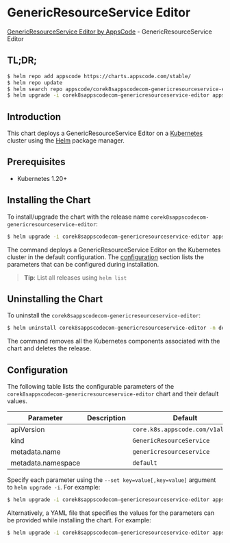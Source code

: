 # GenericResourceService Editor

[GenericResourceService Editor by AppsCode](https://appscode.com) - GenericResourceService Editor

## TL;DR;

```bash
$ helm repo add appscode https://charts.appscode.com/stable/
$ helm repo update
$ helm search repo appscode/corek8sappscodecom-genericresourceservice-editor --version=v0.18.0
$ helm upgrade -i corek8sappscodecom-genericresourceservice-editor appscode/corek8sappscodecom-genericresourceservice-editor -n default --create-namespace --version=v0.18.0
```

## Introduction

This chart deploys a GenericResourceService Editor on a [Kubernetes](http://kubernetes.io) cluster using the [Helm](https://helm.sh) package manager.

## Prerequisites

- Kubernetes 1.20+

## Installing the Chart

To install/upgrade the chart with the release name `corek8sappscodecom-genericresourceservice-editor`:

```bash
$ helm upgrade -i corek8sappscodecom-genericresourceservice-editor appscode/corek8sappscodecom-genericresourceservice-editor -n default --create-namespace --version=v0.18.0
```

The command deploys a GenericResourceService Editor on the Kubernetes cluster in the default configuration. The [configuration](#configuration) section lists the parameters that can be configured during installation.

> **Tip**: List all releases using `helm list`

## Uninstalling the Chart

To uninstall the `corek8sappscodecom-genericresourceservice-editor`:

```bash
$ helm uninstall corek8sappscodecom-genericresourceservice-editor -n default
```

The command removes all the Kubernetes components associated with the chart and deletes the release.

## Configuration

The following table lists the configurable parameters of the `corek8sappscodecom-genericresourceservice-editor` chart and their default values.

|     Parameter      | Description |                   Default                   |
|--------------------|-------------|---------------------------------------------|
| apiVersion         |             | <code>core.k8s.appscode.com/v1alpha1</code> |
| kind               |             | <code>GenericResourceService</code>         |
| metadata.name      |             | <code>genericresourceservice</code>         |
| metadata.namespace |             | <code>default</code>                        |


Specify each parameter using the `--set key=value[,key=value]` argument to `helm upgrade -i`. For example:

```bash
$ helm upgrade -i corek8sappscodecom-genericresourceservice-editor appscode/corek8sappscodecom-genericresourceservice-editor -n default --create-namespace --version=v0.18.0 --set apiVersion=core.k8s.appscode.com/v1alpha1
```

Alternatively, a YAML file that specifies the values for the parameters can be provided while
installing the chart. For example:

```bash
$ helm upgrade -i corek8sappscodecom-genericresourceservice-editor appscode/corek8sappscodecom-genericresourceservice-editor -n default --create-namespace --version=v0.18.0 --values values.yaml
```
